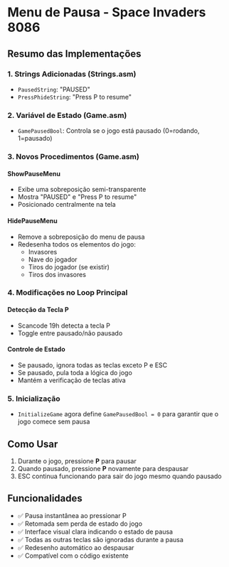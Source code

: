 # Menu de Pausa - Space Invaders 8086

## Resumo das Implementações

### 1. Strings Adicionadas (Strings.asm)
- `PausedString`: "PAUSED"
- `PressPhideString`: "Press P to resume"

### 2. Variável de Estado (Game.asm)
- `GamePausedBool`: Controla se o jogo está pausado (0=rodando, 1=pausado)

### 3. Novos Procedimentos (Game.asm)

#### ShowPauseMenu
- Exibe uma sobreposição semi-transparente
- Mostra "PAUSED" e "Press P to resume"
- Posicionado centralmente na tela

#### HidePauseMenu
- Remove a sobreposição do menu de pausa
- Redesenha todos os elementos do jogo:
  - Invasores
  - Nave do jogador
  - Tiros do jogador (se existir)
  - Tiros dos invasores

### 4. Modificações no Loop Principal

#### Detecção da Tecla P
- Scancode 19h detecta a tecla P
- Toggle entre pausado/não pausado

#### Controle de Estado
- Se pausado, ignora todas as teclas exceto P e ESC
- Se pausado, pula toda a lógica do jogo
- Mantém a verificação de teclas ativa

### 5. Inicialização
- `InitializeGame` agora define `GamePausedBool = 0` para garantir que o jogo comece sem pausa

## Como Usar
1. Durante o jogo, pressione **P** para pausar
2. Quando pausado, pressione **P** novamente para despausar
3. ESC continua funcionando para sair do jogo mesmo quando pausado

## Funcionalidades
- ✅ Pausa instantânea ao pressionar P
- ✅ Retomada sem perda de estado do jogo
- ✅ Interface visual clara indicando o estado de pausa
- ✅ Todas as outras teclas são ignoradas durante a pausa
- ✅ Redesenho automático ao despausar
- ✅ Compatível com o código existente
